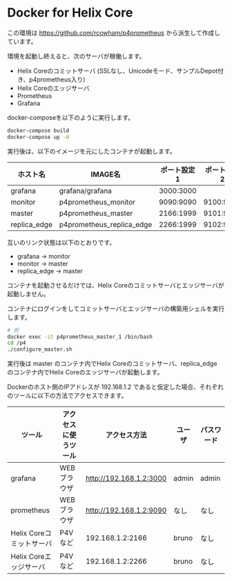 # Docker for Helix Core
この環境は https://github.com/rcowham/p4prometheus から派生して作成しています。

環境を起動し終えると、次のサーバが稼働します。
- Helix Coreのコミットサーバ (SSLなし、Unicodeモード、サンプルDepot付き、p4prometheus入り)
- Helix Coreのエッジサーバ
- Prometheus
- Grafana

docker-composeを以下のように実行します。
```bash
docker-compose build
docker-compose up -d
```

実行後は、以下のイメージを元にしたコンテナが起動します。

ホスト名 | IMAGE名 | ポート設定1 | ポート設定2 
--- | --- | --- | ---
grafana | grafana/grafana | 3000:3000 | 
monitor | p4prometheus_monitor | 9090:9090 | 9100:9100
master | p4prometheus_master | 2166:1999 | 9101:9100
replica_edge | p4prometheus_replica_edge | 2266:1999 | 9102:9100

互いのリンク状態は以下のとおりです。
- grafana -> monitor
- monitor -> master
- replica_edge -> master 

コンテナを起動させるだけでは、Helix Coreのコミットサーバとエッジサーバが起動しません。

コンテナにログインをしてコミットサーバとエッジサーバの構築用シェルを実行します。
```bash
# 例
docker exec -it p4prometheus_master_1 /bin/bash
cd /p4
./configure_master.sh
```

実行後は master のコンテナ内でHelix Coreのコミットサーバ、replica_edge のコンテナ内でHelix Coreのエッジサーバが起動します。

Dockerのホスト側のIPアドレスが 192.168.1.2 であると仮定した場合、それぞれのツールに以下の方法でアクセスできます。

ツール | アクセスに使うツール | アクセス方法 | ユーザ | パスワード
--- | --- | --- | --- | --- 
grafana | WEBブラウザ | http://192.168.1.2:3000 | admin | admin
prometheus | WEBブラウザ | http://192.168.1.2:9090 | なし | なし
Helix Coreコミットサーバ | P4Vなど | 192.168.1.2:2166 | bruno | なし
Helix Coreエッジサーバ | P4Vなど | 192.168.1.2:2266 | bruno | なし
